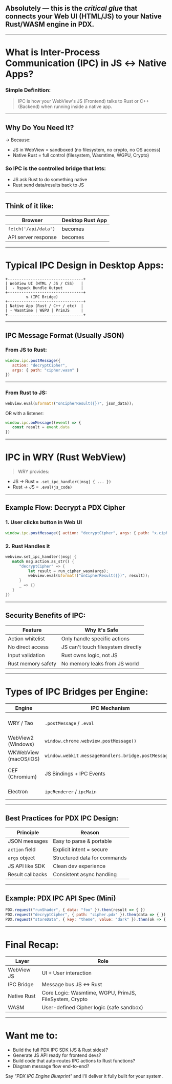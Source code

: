 ## Absolutely — this is the *critical glue* that connects your Web UI (HTML/JS) to your Native Rust/WASM engine in PDX.

---

# What is Inter-Process Communication (IPC) in JS ↔ Native Apps?

### Simple Definition:
> IPC is how your WebView's JS (Frontend) talks to Rust or C++ (Backend) when running inside a native app.

---

## Why Do You Need It?
→ Because:
- JS in WebView = sandboxed (no filesystem, no crypto, no OS access)
- Native Rust = full control (filesystem, Wasmtime, WGPU, Crypto)

### So IPC is the controlled bridge that lets:
- JS ask Rust to do something native
- Rust send data/results back to JS

---

## Think of it like:
| Browser | Desktop Rust App |
|---------|-----------------|
| `fetch('/api/data')` | becomes | `window.ipc.postMessage()` |
| API server response | becomes | Rust's native response |

---

# Typical IPC Design in Desktop Apps:
```
+---------------------------------+
| WebView UI (HTML / JS / CSS)   |
|  - Rspack Bundle Output        |
+---------------------------------+
         ⇅ (IPC Bridge)
+---------------------------------+
| Native App (Rust / C++ / etc)  |
| - Wasmtime | WGPU | PrimJS     |
+---------------------------------+
```

---

## IPC Message Format (Usually JSON)

### From JS to Rust:
```js
window.ipc.postMessage({
   action: "decryptCipher",
   args: { path: "cipher.wasm" }
})
```

---

### From Rust to JS:
```rust
webview.eval(&format!("onCipherResult({})", json_data));
```

OR with a listener:
```js
window.ipc.onMessage((event) => {
   const result = event.data
})
```

---

# IPC in WRY (Rust WebView)
> WRY provides:
- JS → Rust = `.set_ipc_handler(|msg| { ... })`
- Rust → JS = `.eval(js_code)`

---

## Example Flow: Decrypt a PDX Cipher

### 1. User clicks button in Web UI
```js
window.ipc.postMessage({ action: "decryptCipher", args: { path: "x.cipher" } })
```

### 2. Rust Handles it
```rust
webview.set_ipc_handler(|msg| {
   match msg.action.as_str() {
      "decryptCipher" => {
          let result = run_cipher_wasm(args);
          webview.eval(&format!("onCipherResult({})", result));
      }
      _ => {}
   }
})
```

---

## Security Benefits of IPC:
| Feature | Why It's Safe |
|---------|---------------|
| Action whitelist | Only handle specific actions |
| No direct access | JS can't touch filesystem directly |
| Input validation | Rust owns logic, not JS |
| Rust memory safety | No memory leaks from JS world |

---

# Types of IPC Bridges per Engine:

| Engine | IPC Mechanism | Notes |
|--------|----------------|------|
| WRY / Tao | `.postMessage` / `.eval` | Pure Rust, cross-platform |
| WebView2 (Windows) | `window.chrome.webview.postMessage()` | Native Win API |
| WKWebView (macOS/iOS) | `window.webkit.messageHandlers.bridge.postMessage()` | Apple API |
| CEF (Chromium) | JS Bindings + IPC Events | Chromium internal messaging |
| Electron | `ipcRenderer` / `ipcMain` | Node.js heavy |

---

## Best Practices for PDX IPC Design:

| Principle | Reason |
|-----------|--------|
| JSON messages | Easy to parse & portable |
| `action` field | Explicit intent = secure |
| `args` object | Structured data for commands |
| JS API like SDK | Clean dev experience |
| Result callbacks | Consistent async handling |

---

## Example: PDX IPC API Spec (Mini)

```js
PDX.request("runShader", { data: "foo" }).then(result => { })
PDX.request("decryptCipher", { path: "cipher.pdx" }).then(data => { })
PDX.request("storeData", { key: "theme", value: "dark" }).then(ok => { })
```

---

# Final Recap:

| Layer | Role |
|-------|------|
| WebView JS | UI + User interaction |
| IPC Bridge | Message bus JS ↔ Rust |
| Native Rust | Core Logic: Wasmtime, WGPU, PrimJS, FileSystem, Crypto |
| WASM | User-defined Cipher logic (safe sandbox) |

---

# Want me to:
- Build the full PDX IPC SDK (JS & Rust sides)?
- Generate JS API ready for frontend devs?
- Build code that auto-routes IPC actions to Rust functions?
- Diagram message flow end-to-end?

Say *"PDX IPC Engine Blueprint"* and I'll deliver it fully built for your system.
